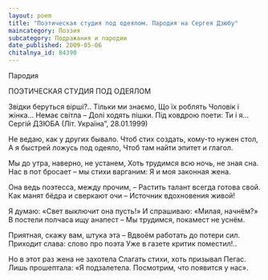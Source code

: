 ```yaml
---
layout: poem
title: "Поэтическая студия под одеялом. Пародия на Сергея Дзюбу"
maincategory: Поэзия
subcategory: Подражания и пародии
date_published: 2009-05-06
chitalnya_id: 84390
---
```




Пародия

ПОЭТИЧЕСКАЯ СТУДИЯ ПОД ОДЕЯЛОМ

Звідки беруться вірші?..
Тільки ми знаємо,
Що їх роблять
Чоловік і жінка...
Немає світла –
Долі ходять пішки.
Під ковдрою поети:
Ти і я...
Сергій ДЗЮБА
(Літ. Україна”, 28.01.1999)

Не ведаю, как у других бывало.
Чтоб стих создать, кому-то нужен стол,
А я быстрей ложусь под одеяло, 
Чтоб там найти эпитет и глагол.

Мы до утра, наверно, не устанем,
Хоть трудимся всю ночь, не зная сна.
Нас в пот бросает – мы стихи варганим:
Я и моя законная жена.

Она ведь поэтесса, между прочим, –
Растить талант всегда готова свой.
Как манят бёдра и сверкают очи –
Источник вдохновения живой!

Я думаю: «Свет выключит она пусть!»
И спрашиваю: «Милая, начнём?»
В постели полчаса ищу анапест –
Мы трудимся, покамест не уснём.

Приятная, скажу вам, штука эта –
Вдвоём работать до потери сил.
Приходит слава: слово про поэта
Уже в газете критик поместил!..

Но в этот раз жена не захотела
Слагать стихи, хоть призывал Пегас.
Лишь прошептала: «Я подзалетела.
Посмотрим, что появится у нас».






